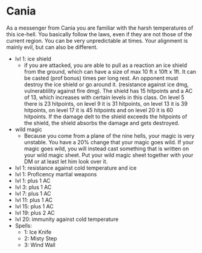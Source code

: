 # Cania

As a messenger from Cania you are familiar with the harsh temperatures of this ice-hell. You basically follow the laws, even if they are not those of the current region. You can be very unpredictable at times. Your alignment is mainly evil, but can also be different.

   - lvl 1: ice shield
    	- if you are attacked, you are able to pull as a reaction an ice shield from the ground, which can have a size of max 10 ft x 10ft x 1ft. It can be casted (prof bonus) times per long rest. An opponent must destroy the ice shield or go around it. (resistance against ice dmg, vulnerablility against fire dmg). The shield has 15 hitpoints and a AC of 13, which increases with certain levels in this class. On level 5 there is 23 hitpoints, on level 9 it is 31 hitpoints, on level 13 it is 39 hitpoints, on level 17 it is 45 hitpoints and on level 20 it is 60 hitpoints. If the damage delt to the shield exceeds the hitpoints of the shield, the shield absorbs the damage and gets destroyed.
   - wild magic
       - Because you come from a plane of the nine hells, your magic is very unstable. You have a 20% change that your magic goes wild. If your magic goes wild, you will instead cast something that is written on your wild magic sheet. Put your wild magic sheet together with your DM or at least let him look over it.
   - lvl 1: resistance against cold temperature and ice
   - lvl 1: Proficency martial weapons
   - lvl 1: plus 1 AC
   - lvl 3: plus 1 AC
   - lvl 7: plus 1 AC
   - lvl 11: plus 1 AC
   - lvl 15: plus 1 AC
   - lvl 19: plus 2 AC
   - lvl 20: immunity against cold temperature  
   - Spells:
       - 1: Ice Knife
       - 2: Misty Step
       - 3: Wind Wall